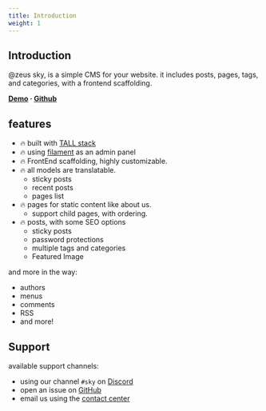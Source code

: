 ```yaml
---
title: Introduction
weight: 1
---
```


## Introduction
@zeus sky, is a simple CMS for your website. it includes posts, pages, tags, and categories, with a frontend scaffolding.

**[Demo](https://demo.larazeus.com) · [Github](https://github.com/lara-zeus/sky)**

## features
- 🔥 built with [TALL stack](https://tallstack.dev/)
- 🔥 using [filament](https://filamentadmin.com) as an admin panel
- 🔥 FrontEnd scaffolding, highly customizable.
- 🔥 all models are translatable.
    - sticky posts
    - recent posts
    - pages list
- 🔥 pages for static content like about us.
    - support child pages, with ordering.
- 🔥 posts, with some SEO options
    - sticky posts
    - password protections
    - multiple tags and categories
    - Featured Image
      
and more in the way:
- authors
- menus
- comments
- RSS
- and more!

## Support
available support channels:
* using our channel `#sky` on [Discord](https://filamentphp.com/discord)
* open an issue on [GitHub](https://github.com/lara-zeus/sky/issues)
* email us using the [contact center](https://atm-code.com/contact-us/lara-zeus)
